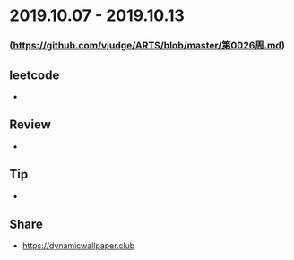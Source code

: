 # 2019.10.07 - 2019.10.13
### (https://github.com/vjudge/ARTS/blob/master/第0026周.md)

## leetcode
*

## Review
*

## Tip
*

## Share
* https://dynamicwallpaper.club

